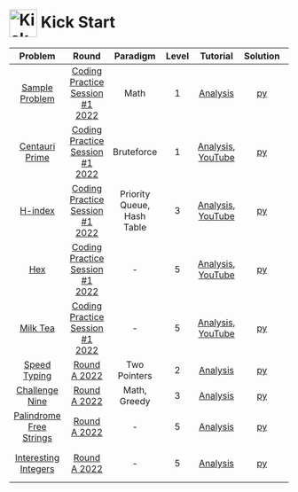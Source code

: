 # [<img align="center" height="50" src="https://www.freepnglogos.com/uploads/google-logo-png/google-logo-png-webinar-optimizing-for-success-google-business-webinar-13.png" alt="Kick Start Home">](https://codingcompetitions.withgoogle.com/kickstart) Kick Start

|                                                        Problem                                                         |                                                     Round                                                     |          Paradigm          | Level |                                                                             Tutorial                                                                             |              Solution              |      Result       |
| :--------------------------------------------------------------------------------------------------------------------: | :-----------------------------------------------------------------------------------------------------------: | :------------------------: | :---: | :--------------------------------------------------------------------------------------------------------------------------------------------------------------: | :--------------------------------: | :---------------: |
|     [Sample Problem](https://codingcompetitions.withgoogle.com/kickstart/round/00000000008f4332/0000000000942404)      | [Coding Practice Session #1 2022](https://codingcompetitions.withgoogle.com/kickstart/round/00000000008f4332) |            Math            |   1   |                         [Analysis](https://codingcompetitions.withgoogle.com/kickstart/round/00000000008f4332/0000000000942404#analysis)                         |     [py](./Sample_Problem.py)      |        AC         |
|     [Centauri Prime](https://codingcompetitions.withgoogle.com/kickstart/round/00000000008f4332/0000000000941ec5)      | [Coding Practice Session #1 2022](https://codingcompetitions.withgoogle.com/kickstart/round/00000000008f4332) |         Bruteforce         |   1   |  [Analysis](https://codingcompetitions.withgoogle.com/kickstart/round/00000000008f4332/0000000000941ec5#analysis), [YouTube](https://youtu.be/wZIQycr0F4c?t=55)  |     [py](./Centauri_Prime.py)      |        AC         |
|         [H-index](https://codingcompetitions.withgoogle.com/kickstart/round/00000000008f4332/0000000000941e56)         | [Coding Practice Session #1 2022](https://codingcompetitions.withgoogle.com/kickstart/round/00000000008f4332) | Priority Queue, Hash Table |   3   | [Analysis](https://codingcompetitions.withgoogle.com/kickstart/round/00000000008f4332/0000000000941e56#analysis), [YouTube](https://youtu.be/wZIQycr0F4c?t=261)  |         [py](./H-index.py)         |        AC         |
|           [Hex](https://codingcompetitions.withgoogle.com/kickstart/round/00000000008f4332/0000000000942527)           | [Coding Practice Session #1 2022](https://codingcompetitions.withgoogle.com/kickstart/round/00000000008f4332) |             -              |   5   | [Analysis](https://codingcompetitions.withgoogle.com/kickstart/round/00000000008f4332/0000000000942527#analysis), [YouTube](https://youtu.be/wZIQycr0F4c?t=726)  |           [py](./Hex.py)           |        WA         |
|        [Milk Tea](https://codingcompetitions.withgoogle.com/kickstart/round/00000000008f4332/0000000000943934)         | [Coding Practice Session #1 2022](https://codingcompetitions.withgoogle.com/kickstart/round/00000000008f4332) |             -              |   5   | [Analysis](https://codingcompetitions.withgoogle.com/kickstart/round/00000000008f4332/0000000000943934#analysis), [YouTube](https://youtu.be/wZIQycr0F4c?t=1354) |        [py](./Milk_Tea.py)         | Passed Test Set 1 |
|      [Speed Typing](https://codingcompetitions.withgoogle.com/kickstart/round/00000000008cb33e/00000000009e7021)       |          [Round A 2022](https://codingcompetitions.withgoogle.com/kickstart/round/00000000008cb33e)           |        Two Pointers        |   2   |                         [Analysis](https://codingcompetitions.withgoogle.com/kickstart/round/00000000008cb33e/00000000009e7021#analysis)                         |      [py](./Speed_Typing.py)       |        AC         |
|     [Challenge Nine](https://codingcompetitions.withgoogle.com/kickstart/round/00000000008cb33e/00000000009e7997)      |          [Round A 2022](https://codingcompetitions.withgoogle.com/kickstart/round/00000000008cb33e)           |        Math, Greedy        |   3   |                         [Analysis](https://codingcompetitions.withgoogle.com/kickstart/round/00000000008cb33e/00000000009e7997#analysis)                         |     [py](./Challenge_Nine.py)      |        AC         |
| [Palindrome Free Strings](https://codingcompetitions.withgoogle.com/kickstart/round/00000000008cb33e/00000000009e762e) |          [Round A 2022](https://codingcompetitions.withgoogle.com/kickstart/round/00000000008cb33e)           |             -              |   5   |                         [Analysis](https://codingcompetitions.withgoogle.com/kickstart/round/00000000008cb33e/00000000009e762e#analysis)                         | [py](./Palindrome_Free_Strings.py) | Passed Test Set 1 |
|  [Interesting Integers](https://codingcompetitions.withgoogle.com/kickstart/round/00000000008cb33e/00000000009e73ea)   |          [Round A 2022](https://codingcompetitions.withgoogle.com/kickstart/round/00000000008cb33e)           |             -              |   5   |                         [Analysis](https://codingcompetitions.withgoogle.com/kickstart/round/00000000008cb33e/00000000009e73ea#analysis)                         |  [py](./Interesting_Integers.py)   | Passed Test Set 1 |
